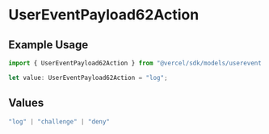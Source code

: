 # UserEventPayload62Action

## Example Usage

```typescript
import { UserEventPayload62Action } from "@vercel/sdk/models/userevent.js";

let value: UserEventPayload62Action = "log";
```

## Values

```typescript
"log" | "challenge" | "deny"
```
